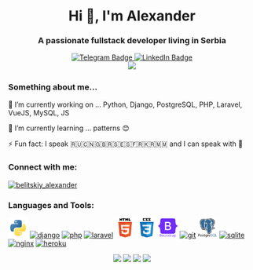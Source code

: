 <h1 align="center">Hi 👋, I'm Alexander</h1>
<h3 align="center">A passionate fullstack developer living in Serbia</h3>
<div id="user-content-badges" align="center" dir="auto">
  <a href="https://t.me/dutianming" rel="nofollow">
    <img src="https://camo.githubusercontent.com/057a1e76d03c8f63a6df6304ce623204fe3348a77d562f761bfcec792037860b/68747470733a2f2f696d672e736869656c64732e696f2f62616467652f54656c656772616d2d626c75653f7374796c653d666f722d7468652d6261646765266c6f676f3d74656c656772616d266c6f676f436f6c6f723d7768697465" alt="Telegram Badge" data-canonical-src="https://img.shields.io/badge/Telegram-blue?style=for-the-badge&amp;logo=telegram&amp;logoColor=white" style="max-width: 100%;">
  </a>
  <a href="https://www.linkedin.com/in/alexander-belitskiy/" rel="nofollow">
    <img src="https://camo.githubusercontent.com/7c2145551dc29c09205720b1acea43652035cc0f1eb46278acc400f1c1fc59a8/68747470733a2f2f696d672e736869656c64732e696f2f62616467652f4c696e6b6564496e2d626c75653f7374796c653d666f722d7468652d6261646765266c6f676f3d6c696e6b6564696e266c6f676f436f6c6f723d7768697465" alt="LinkedIn Badge" data-canonical-src="https://img.shields.io/badge/LinkedIn-blue?style=for-the-badge&amp;logo=linkedin&amp;logoColor=white" style="max-width: 100%;">
  </a>          
</div>
<div align="center" dir="auto">
  <a href="https://visitorbadge.io/status?path=https%3A%2F%2Fgithub.com%2FAlexanderBeli%2Fgithub-visitors-badge"><img src="https://api.visitorbadge.io/api/visitors?path=https%3A%2F%2Fgithub.com%2FAlexanderBeli%2Fgithub-visitors-badge&label=Profile%20Views%20&labelColor=%23697689&countColor=%237B1E7A&labelStyle=upper" /></a></div>
<h3 align="left">Something about me...</h3>
<p align="left">
🔭 I’m currently working on ... Python, Django, PostgreSQL, PHP, Laravel, VueJS, MySQL, JS</p>
<p align="left">
🌱 I’m currently learning ... patterns 😊</p>
<p align="left">
  ⚡ Fun fact: I speak 🇷🇺🇨🇳🇬🇧🇷🇸🇪🇸🇫🇷🇰🇷🇲🇲 and I can speak with 🧏 
</p>

<h3 align="left">Connect with me:</h3>
<p align="left">
<a href="https://instagram.com/belitskiy_alexander" target="blank"><img align="center" src="https://raw.githubusercontent.com/rahuldkjain/github-profile-readme-generator/master/src/images/icons/Social/instagram.svg" alt="belitskiy_alexander" height="30" width="40" /></a>
</p>

<h3 align="left">Languages and Tools:</h3>
<p align="left"> 
  <a href="https://www.python.org" target="_blank" rel="noreferrer"> <img src="https://raw.githubusercontent.com/devicons/devicon/master/icons/python/python-original.svg" alt="python" width="40" height="40"/></a>
  <a href="https://www.djangoproject.com/" target="_blank" rel="noreferrer"> <img src="https://cdn.worldvectorlogo.com/logos/django.svg" alt="django" width="40" height="40"/></a>
  <a href="https://www.w3schools.com/php/" target="_blank" rel="noreferrer"> <img src="https://www.vectorlogo.zone/logos/php/php-horizontal.svg" alt="php" width="40" height="40"/></a>
  <a href="https://laravel.com" target="_blank" rel="noreferrer"> <img src="https://www.vectorlogo.zone/logos/laravel/laravel-icon.svg" alt="laravel" width="40" height="40"/></a>
  <a href="https://www.w3.org/html/" target="_blank" rel="noreferrer"> <img src="https://raw.githubusercontent.com/devicons/devicon/master/icons/html5/html5-original-wordmark.svg" alt="html5" width="40" height="40"/></a> 
  <a href="https://www.w3schools.com/css/" target="_blank" rel="noreferrer"> <img src="https://raw.githubusercontent.com/devicons/devicon/master/icons/css3/css3-original-wordmark.svg" alt="css3" width="40" height="40"/></a>
  <a href="https://getbootstrap.com" target="_blank" rel="noreferrer"> <img src="https://raw.githubusercontent.com/devicons/devicon/master/icons/bootstrap/bootstrap-plain-wordmark.svg" alt="bootstrap" width="40" height="40"/></a>
  <a href="https://git-scm.com/" target="_blank" rel="noreferrer"> <img src="https://www.vectorlogo.zone/logos/git-scm/git-scm-icon.svg" alt="git" width="40" height="40"/></a>
  <a href="https://www.postgresql.org" target="_blank" rel="noreferrer"> <img src="https://raw.githubusercontent.com/devicons/devicon/master/icons/postgresql/postgresql-original-wordmark.svg" alt="postgresql" width="40" height="40"/></a>
  <a href="https://www.sqlite.org/" target="_blank" rel="noreferrer"> <img src="https://www.vectorlogo.zone/logos/sqlite/sqlite-icon.svg" alt="sqlite" width="40" height="40"/></a>
  <a href="https://nginx.org" target="_blank" rel="noreferrer"> <img src="https://www.vectorlogo.zone/logos/nginx/nginx-icon.svg" alt="nginx" width="40" height="40"/></a>
  <a href="https://www.heroku.com" target="_blank" rel="noreferrer"> <img src="https://www.vectorlogo.zone/logos/heroku/heroku-icon.svg" alt="heroku" width="40" height="40"/></a>
</p>

<div align="center" dir="auto">
  <a href="http://github-profile-summary-cards.vercel.app/api/cards/profile-details?username=AlexanderBeli&theme=buefy"><img src="http://github-profile-summary-cards.vercel.app/api/cards/profile-details?username=AlexanderBeli&theme=buefy" /></a>
<a href="http://github-profile-summary-cards.vercel.app/api/cards/repos-per-language?username=AlexanderBeli&theme=buefy"><img src="http://github-profile-summary-cards.vercel.app/api/cards/repos-per-language?username=AlexanderBeli&theme=buefy" /></a>
<a href="http://github-profile-summary-cards.vercel.app/api/cards/most-commit-language?username=AlexanderBeli&theme=buefy"><img src="http://github-profile-summary-cards.vercel.app/api/cards/most-commit-language?username=AlexanderBeli&theme=buefy" /></a>
<a href="http://github-profile-summary-cards.vercel.app/api/cards/stats?username=AlexanderBeli&theme=buefy"><img src="http://github-profile-summary-cards.vercel.app/api/cards/stats?username=AlexanderBeli&theme=buefy" /></a></div>

